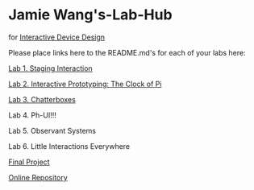 # Jamie Wang's-Lab-Hub
for [Interactive Device Design](https://github.com/FAR-Lab/Developing-and-Designing-Interactive-Devices/)

Please place links here to the README.md's for each of your labs here:

[Lab 1. Staging Interaction](Lab%201/)

[Lab 2. Interactive Prototyping: The Clock of Pi](Lab%202/)

[Lab 3. Chatterboxes](Lab%203/)

Lab 4. Ph-UI!!!

Lab 5. Observant Systems

Lab 6. Little Interactions Everywhere

[Final Project](https://github.com/FAR-Lab/Developing-and-Designing-Interactive-Devices/blob/2023Fall/FinalProject.md)

[Online Repository](https://github.com/FAR-Lab/Developing-and-Designing-Interactive-Devices/blob/2023Fall/FinalProject.md)

